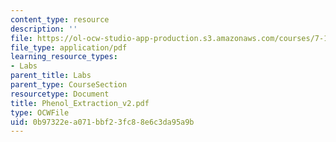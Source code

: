 ```yaml
---
content_type: resource
description: ''
file: https://ol-ocw-studio-app-production.s3.amazonaws.com/courses/7-13-experimental-microbial-genetics-fall-2003/0b97322ea071bbf23fc88e6c3da95a9b_Phenol_Extraction_v2.pdf
file_type: application/pdf
learning_resource_types:
- Labs
parent_title: Labs
parent_type: CourseSection
resourcetype: Document
title: Phenol_Extraction_v2.pdf
type: OCWFile
uid: 0b97322e-a071-bbf2-3fc8-8e6c3da95a9b
---
```

